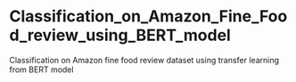 # Classification_on_Amazon_Fine_Food_review_using_BERT_model
Classification on Amazon fine food review dataset using transfer learning from BERT model
